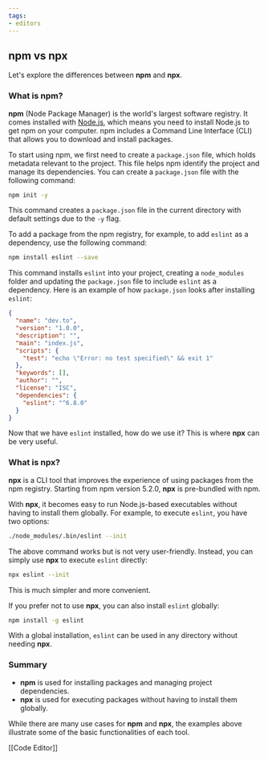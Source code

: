 ```yaml
---
tags:
- editors
---
```

## **npm vs npx**

Let's explore the differences between **npm** and **npx**.

### What is npm?

**npm** (Node Package Manager) is the world's largest software registry. It comes installed with [Node.js](https://nodejs.org/), which means you need to install Node.js to get npm on your computer. npm includes a Command Line Interface (CLI) that allows you to download and install packages.

To start using npm, we first need to create a `package.json` file, which holds metadata relevant to the project. This file helps npm identify the project and manage its dependencies. You can create a `package.json` file with the following command:

```sh
npm init -y
```

This command creates a `package.json` file in the current directory with default settings due to the `-y` flag.

To add a package from the npm registry, for example, to add `eslint` as a dependency, use the following command:

```sh
npm install eslint --save
```

This command installs `eslint` into your project, creating a `node_modules` folder and updating the `package.json` file to include `eslint` as a dependency. Here is an example of how `package.json` looks after installing `eslint`:

```json
{
  "name": "dev.to",
  "version": "1.0.0",
  "description": "",
  "main": "index.js",
  "scripts": {
    "test": "echo \"Error: no test specified\" && exit 1"
  },
  "keywords": [],
  "author": "",
  "license": "ISC",
  "dependencies": {
    "eslint": "^6.8.0"
  }
}
```

Now that we have `eslint` installed, how do we use it? This is where **npx** can be very useful.

### What is npx?

**npx** is a CLI tool that improves the experience of using packages from the npm registry. Starting from npm version 5.2.0, **npx** is pre-bundled with npm.

With **npx**, it becomes easy to run Node.js-based executables without having to install them globally. For example, to execute `eslint`, you have two options:

```sh
./node_modules/.bin/eslint --init
```

The above command works but is not very user-friendly. Instead, you can simply use **npx** to execute `eslint` directly:

```sh
npx eslint --init
```

This is much simpler and more convenient.

If you prefer not to use **npx**, you can also install `eslint` globally:

```sh
npm install -g eslint
```

With a global installation, `eslint` can be used in any directory without needing **npx**.

### Summary

- **npm** is used for installing packages and managing project dependencies.
- **npx** is used for executing packages without having to install them globally.

While there are many use cases for **npm** and **npx**, the examples above illustrate some of the basic functionalities of each tool.

[[Code Editor]]